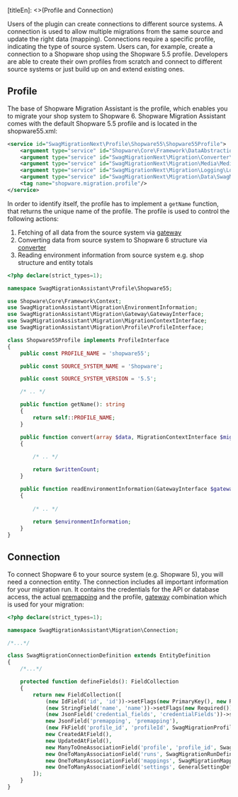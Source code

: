 [titleEn]: <>(Profile and Connection)

Users of the plugin can create connections to different source systems.
A connection is used to allow multiple migrations from the same source and update the right data (mapping).
Connections require a specific profile, indicating the type of source system.
Users can, for example, create a connection to a Shopware shop using the Shopware 5.5 profile.
Developers are able to create their own profiles from scratch and connect to different source systems or just build up on and extend existing ones.

## Profile
The base of Shopware Migration Assistant is the profile, which enables you to migrate your shop system to Shopware 6.
Shopware Migration Assistant comes with the default Shopware 5.5 profile and is located in the shopware55.xml:

```xml
<service id="SwagMigrationNext\Profile\Shopware55\Shopware55Profile">
    <argument type="service" id="Shopware\Core\Framework\DataAbstractionLayer\Write\EntityWriter"/>
    <argument type="service" id="SwagMigrationNext\Migration\Converter\ConverterRegistry"/>
    <argument type="service" id="SwagMigrationNext\Migration\Media\MediaFileService"/>
    <argument type="service" id="SwagMigrationNext\Migration\Logging\LoggingService"/>
    <argument type="service" id="SwagMigrationNext\Migration\Data\SwagMigrationDataDefinition"/>
    <tag name="shopware.migration.profile"/>
</service>
```

In order to identify itself, the profile has to implement a `getName` function, that returns the unique name of the profile.
The profile is used to control the following actions:
1. Fetching of all data from the source system via [gateway](./060-gateway-and-reader.md)
2. Converting data from source system to Shopware 6 structure via [converter](./070-converter-and-mapping.md)
3. Reading environment information from source system e.g. shop structure and entity totals

```php
<?php declare(strict_types=1);

namespace SwagMigrationAssistant\Profile\Shopware55;

use Shopware\Core\Framework\Context;
use SwagMigrationAssistant\Migration\EnvironmentInformation;
use SwagMigrationAssistant\Migration\Gateway\GatewayInterface;
use SwagMigrationAssistant\Migration\MigrationContextInterface;
use SwagMigrationAssistant\Migration\Profile\ProfileInterface;

class Shopware55Profile implements ProfileInterface
{
    public const PROFILE_NAME = 'shopware55';

    public const SOURCE_SYSTEM_NAME = 'Shopware';

    public const SOURCE_SYSTEM_VERSION = '5.5';

    /* .. */

    public function getName(): string
    {
        return self::PROFILE_NAME;
    }

    public function convert(array $data, MigrationContextInterface $migrationContext, Context $context): int
    {
        
        /* .. */

        return $writtenCount;
    }

    public function readEnvironmentInformation(GatewayInterface $gateway, MigrationContextInterface $migrationContext): EnvironmentInformation
    {
        
        /* .. */
        
        return $environmentInformation;
    }
}
```

## Connection
To connect Shopware 6 to your source system (e.g. Shopware 5), you will need a connection entity. The connection
includes all important information for your migration run. It contains the credentials for the API or database access,
the actual [premapping](./050-premapping.md) and the profile, [gateway](./060-gateway-and-reader.md) combination which is used for your migration:

 ```php
 <?php declare(strict_types=1);
 
 namespace SwagMigrationAssistant\Migration\Connection;
 
 /*...*/
 
 class SwagMigrationConnectionDefinition extends EntityDefinition
 {
     /*...*/
 
     protected function defineFields(): FieldCollection
     {
         return new FieldCollection([
             (new IdField('id', 'id'))->setFlags(new PrimaryKey(), new Required()),
             (new StringField('name', 'name'))->setFlags(new Required()),
             (new JsonField('credential_fields', 'credentialFields'))->setFlags(new WriteProtected(MigrationContext::SOURCE_CONTEXT)),
             new JsonField('premapping', 'premapping'),
             (new FkField('profile_id', 'profileId', SwagMigrationProfileDefinition::class))->setFlags(new Required()),
             new CreatedAtField(),
             new UpdatedAtField(),
             new ManyToOneAssociationField('profile', 'profile_id', SwagMigrationProfileDefinition::class, 'id', true),
             new OneToManyAssociationField('runs', SwagMigrationRunDefinition::class, 'connection_id'),
             new OneToManyAssociationField('mappings', SwagMigrationMappingDefinition::class, 'connection_id'),
             new OneToManyAssociationField('settings', GeneralSettingDefinition::class, 'selected_connection_id'),
         ]);
     }
 }
 ```